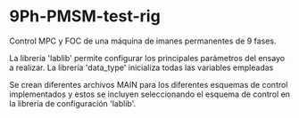 # 9Ph-PMSM-test-rig
Control MPC y FOC de una máquina de imanes permanentes de 9 fases.

La librería 'lablib' permite configurar los principales parámetros del ensayo a realizar.
La librería 'data_type' inicializa todas las variables empleadas

Se crean diferentes archivos MAIN para los diferentes esquemas de control implementados y estos se incluyen seleccionando el esquema de control en la librería de configuración 'lablib'.
